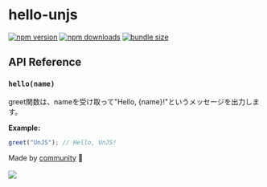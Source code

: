# hello-unjs

<!-- automd:badges color="yellow" name="defu" bundlephobia packagephobia -->

[![npm version](https://img.shields.io/npm/v/defu?color=yellow)](https://npmjs.com/package/defu)
[![npm downloads](https://img.shields.io/npm/dm/defu?color=yellow)](https://npm.chart.dev/defu)
[![bundle size](https://img.shields.io/bundlephobia/minzip/defu?color=yellow)](https://bundlephobia.com/package/defu)

<!-- /automd -->

## API Reference

<!-- automd:jsdocs src="src/commands/hello.ts" headingLevel=2 -->

### `hello(name)`

greet関数は、nameを受け取って"Hello, {name}!"というメッセージを出力します。

**Example:**

```js
greet("UnJS"); // Hello, UnJS!
```

<!-- /automd -->

<!-- automd:contributors github -->

Made by [community](https://github.com/true/graphs/contributors) 💛
<br><br>
<a href="https://github.com/true/graphs/contributors">
<img src="https://contrib.rocks/image?repo=true" />
</a>

<!-- /automd -->
